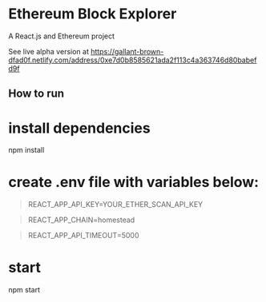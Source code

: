 # Ethereum Block Explorer

A React.js and Ethereum project

See live alpha version at https://gallant-brown-dfad0f.netlify.com/address/0xe7d0b8585621ada2f113c4a363746d80babefd9f

## How to run

# install dependencies
npm install

# create .env file with variables below:

> REACT_APP_API_KEY=YOUR_ETHER_SCAN_API_KEY

> REACT_APP_CHAIN=homestead

> REACT_APP_API_TIMEOUT=5000

# start 
npm start
